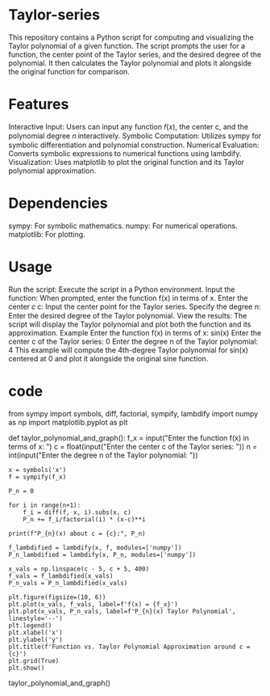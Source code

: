 # Taylor-series
This repository contains a Python script for computing and visualizing the Taylor polynomial of a given function. The script prompts the user for a function, the center point of the Taylor series, and the desired degree of the polynomial. It then calculates the Taylor polynomial and plots it alongside the original function for comparison.
# Features
Interactive Input: Users can input any function  𝑓(𝑥), the center c, and the polynomial degree 𝑛 interactively.
Symbolic Computation: Utilizes sympy for symbolic differentiation and polynomial construction.
Numerical Evaluation: Converts symbolic expressions to numerical functions using lambdify.
Visualization: Uses matplotlib to plot the original function and its Taylor polynomial approximation.

# Dependencies
sympy: For symbolic mathematics.
numpy: For numerical operations.
matplotlib: For plotting.

# Usage
Run the script: Execute the script in a Python environment.
Input the function: When prompted, enter the function  f(x) in terms of x.
Enter the center 𝑐
c: Input the center point for the Taylor series.
Specify the degree n: Enter the desired degree of the Taylor polynomial.
View the results: The script will display the Taylor polynomial and plot both the function and its approximation.
Example
Enter the function f(x) in terms of x: sin(x)
Enter the center c of the Taylor series: 0
Enter the degree n of the Taylor polynomial: 4
This example will compute the 4th-degree Taylor polynomial for sin(x) centered at 0 and plot it alongside the original sine function.

# code
from sympy import symbols, diff, factorial, sympify, lambdify
import numpy as np
import matplotlib.pyplot as plt

def taylor_polynomial_and_graph():
    f_x = input("Enter the function f(x) in terms of x: ")
    c = float(input("Enter the center c of the Taylor series: "))
    n = int(input("Enter the degree n of the Taylor polynomial: "))
    
    x = symbols('x')
    f = sympify(f_x)
    
    P_n = 0  
    
    for i in range(n+1):
        f_i = diff(f, x, i).subs(x, c)
        P_n += f_i/factorial(i) * (x-c)**i
        
    print(f"P_{n}(x) about c = {c}:", P_n)
    
    f_lambdified = lambdify(x, f, modules=['numpy'])
    P_n_lambdified = lambdify(x, P_n, modules=['numpy'])
    
    x_vals = np.linspace(c - 5, c + 5, 400)
    f_vals = f_lambdified(x_vals)
    P_n_vals = P_n_lambdified(x_vals)
    
    plt.figure(figsize=(10, 6))
    plt.plot(x_vals, f_vals, label=f'f(x) = {f_x}')
    plt.plot(x_vals, P_n_vals, label=f'P_{n}(x) Taylor Polynomial', linestyle='--')
    plt.legend()
    plt.xlabel('x')
    plt.ylabel('y')
    plt.title(f'Function vs. Taylor Polynomial Approximation around c = {c}')
    plt.grid(True)
    plt.show()

taylor_polynomial_and_graph()
